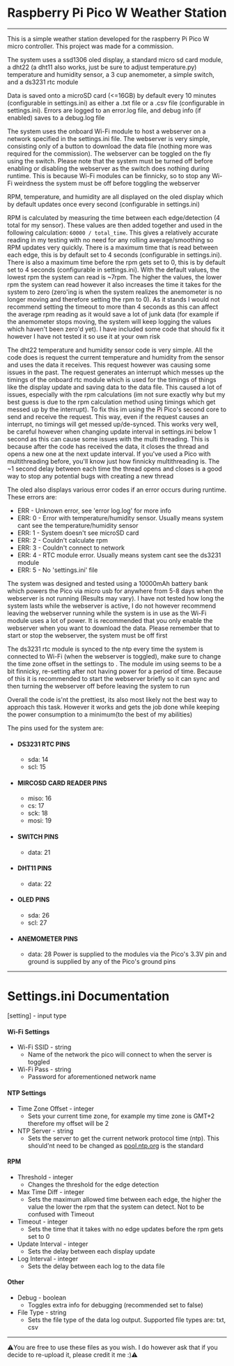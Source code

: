 # Raspberry Pi Pico W Weather Station
---

This is a simple weather station developed for the raspberry Pi Pico W micro controller. This project was made for a commission. 

The system uses a ssd1306 oled display, a standard micro sd card module, a dht22 (a dht11 also works, just be sure to adjust temperature.py) temperature and humidity sensor, a 3 cup anemometer, a simple switch, and a ds3231 rtc module

Data is saved onto a microSD card (<=16GB) by default every 10 minutes (configurable in settings.ini) as either a .txt file or a .csv file (configurable in settings.ini). Errors are logged to an error.log file, and debug info (if enabled) saves to a debug.log file

The system uses the onboard Wi-Fi module to host a webserver on a network specified in the settings.ini file. The webserver is very simple, 
consisting only of a button to download the data file (nothing more was required for the commission). The webserver can be toggled on the fly using the switch. Please note that the system must be turned off before enabling or disabling the webserver as the switch does nothing during runtime. This is because Wi-Fi modules can be finnicky, so to stop any Wi-Fi weirdness the system must be off before toggling the webserver

RPM, temperature, and humidity are all displayed on the oled display which by default updates once every second (configurable in settings.ini)

RPM is calculated by measuring the time between each edge/detection (4 total for my sensor). These values are then added together and used in the following calculation: ```60000 / total_time```. This gives a relatively accurate reading in my testing with no need for any rolling average/smoothing so RPM updates very quickly. There is a maximum time that is read between each edge, this is by default set to 4 seconds (configurable in settings.ini). There is also a maximum time before the rpm gets set to 0, this is by default set to 4 seconds (configurable in settings.ini). With the default values, the lowest rpm the system can read is ~7rpm. The higher the values, the lower rpm the system can read however it also increases the time it takes for the system to zero (zero'ing is when the system realizes the anemometer is no longer moving and therefore setting the rpm to 0). As it stands I would not recommend setting the timeout to more than 4 seconds as this can affect the average rpm reading as it would save a lot of junk data (for example if the anemometer stops moving, the system will keep logging the values which haven't been zero'd yet). I have included some code that should fix it however I have not tested it so use it at your own risk

The dht22 temperature and humidity sensor code is very simple. All the code does is request the current temperature and humidity from the sensor and uses the data it receives. This request however was causing some issues in the past. The request generates an interrupt which messes up the timings of the onboard rtc module which is used for the timings of things like the display update and saving data to the data file. This caused a lot of issues, especially with the rpm calculations (im not sure exactly why but my best guess is due to the rpm calculation method using timings which get messed up by the interrupt). To fix this im using the Pi Pico's second core to send and receive the request. This way, even if the request causes an interrupt, no timings will get messed up/de-synced. This works very well, be careful however when changing update interval in settings.ini below 1 second as this can cause some issues with the multi threading. This is because after the code has received the data, it closes the thread and opens a new one at the next update interval. If you've used a Pico with multithreading before, you'll know just how finnicky multithreading is. The ~1 second delay between each time the thread opens and closes is a good way to stop any potential bugs with creating a new thread

The oled also displays various error codes if an error occurs during runtime. These errors are:
* ERR - Unknown error, see 'error log.log' for more info
* ERR: 0 - Error with temperature/humidity sensor. Usually means system cant see the temperature/humidity sensor
* ERR: 1 - System doesn't see microSD card
* ERR: 2 - Couldn't calculate rpm
* ERR: 3 - Couldn't connect to network
* ERR: 4 - RTC module error. Usually means system cant see the ds3231 module
* ERR: 5 - No 'settings.ini' file

The system was designed and tested using a 10000mAh battery bank which powers the Pico via micro usb for anywhere from 5-8 days when the webserver is not running (Results may vary). I have not tested how long the system lasts while the webserver is active, I do not however recommend leaving the webserver running while the system is in use as the Wi-Fi module uses a lot of power. It is recommended that you only enable the webserver when you want to download the data. Please remember that to start or stop the webserver, the system must be off first

The ds3231 rtc module is synced to the ntp every time the system is connected to Wi-Fi (when the webserver is toggled), make sure to change the time zone offset in the settings to . The module im using seems to be a bit finnicky, re-setting after not having power for a period of time. Because of this it is recommended to start the webserver briefly so it can sync and then turning the webserver off before leaving the system to run

Overall the code is'nt the prettiest, its also most likely not the best way to approach this task. However it works and gets the job done while keeping the power consumption to a minimum(to the best of my abilities)

The pins used for the system are:
* #### DS3231 RTC PINS
  * sda: 14
  * scl: 15
* #### MIRCOSD CARD READER PINS
  * miso: 16
  * cs: 17
  * sck: 18
  * mosi: 19
* #### SWITCH PINS
  * data: 21
* #### DHT11 PINS
  * data: 22
* #### OLED PINS
  * sda: 26
  * scl: 27
* #### ANEMOMETER PINS
  * data: 28
Power is supplied to the modules via the Pico's 3.3V pin and ground is supplied by any of the Pico's ground pins

---
# Settings.ini Documentation
[setting] - input type

#### Wi-Fi Settings
* Wi-Fi SSID - string
  * Name of the network the pico will connect to when the server is toggled
* Wi-Fi Pass - string
  * Password for aforementioned network name

#### NTP Settings
* Time Zone Offset - integer
  * Sets your current time zone, for example my time zone is GMT+2 therefore my offset will be 2
* NTP Server - string
  * Sets the server to get the current network protocol time (ntp). This should'nt need to be changed as [pool.ntp.org](pool.ntp.org) is the standard

#### RPM
* Threshold - integer
  * Changes the threshold for the edge detection
* Max Time Diff - integer
  * Sets the maximum allowed time between each edge, the higher the value the lower the rpm that the system can detect. Not to be confused with Timeout
* Timeout - integer
  * Sets the time that it takes with no edge updates before the rpm gets set to 0
* Update Interval - integer
  * Sets the delay between each display update
* Log Interval - integer
  * Sets the delay between each log to the data file

#### Other
* Debug - boolean
  * Toggles extra info for debugging (recommended set to false)
* File Type - string
  * Sets the file type of the data log output. Supported file types are: txt, csv

---
⚠️You are free to use these files as you wish. I do however ask that if you decide to re-upload it, please credit it me :)⚠️